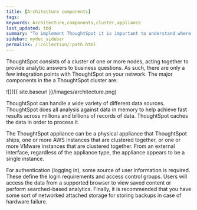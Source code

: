```yaml
---
title: [Architecture components]
tags:
keywords: Architecture,components,cluster,appliance
last_updated: tbd
summary: "To implement ThoughtSpot it is important to understand where it sits within your overall analytics architecture and how it provides data to end users. "
sidebar: mydoc_sidebar
permalink: /:collection/:path.html
---
```

ThoughtSpot consists of a cluster of one or more nodes, acting together to
provide analytic answers to business questions. As such, there are only a few
integration points with ThoughtSpot on your network. The major components in the
a ThoughtSpot cluster are:

![]({{ site.baseurl }}/images/architecture.png)

ThoughtSpot can handle a wide variety of different data sources. ThoughtSpot
does all analysis against data in memory to help achieve fast results across
millions and billions of records of data. ThoughtSpot caches the data in order
to process it.

The ThoughtSpot appliance can be a physical appliance that ThoughtSpot ships,
one or more AWS instances that are clustered together, or one or more VMware
instances that are clustered together. From an external interface, regardless of
the appliance type, the appliance appears to be a single instance.

For authentication (logging in), some source of user information is required.
These define the login requirements and access control groups. Users will access
the data from a supported browser to view saved content or perform
searched-based analytics. Finally, it is recommended that you have some sort of
networked attached storage for storing backups in case of hardware failure.
